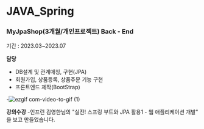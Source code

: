 # JAVA_Spring

### MyJpaShop(3개월/개인프로젝트) Back - End

기간 : 2023.03~2023.07

**담당**

- DB설계 및 관계매칭, 구현(JPA)
- 회원가입, 상품등록, 상품주문 기능 구현
- 프론트엔드 제작(BootStrap)

-![ezgif com-video-to-gif (1)](https://github.com/DongHoonYu96/JAVA_Spring/assets/50190387/bb73b84d-aaff-4fac-87b7-b4784ffb9d5d)

**강의수강**
-인프런 김영한님의 "실전! 스프링 부트와 JPA 활용1 - 웹 애플리케이션 개발" 을 보고 만들었습니다.
